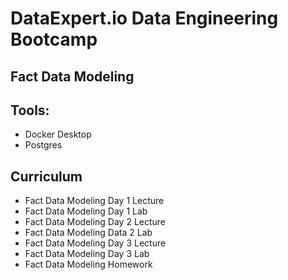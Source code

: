 # DataExpert.io Data Engineering Bootcamp 

## Fact Data Modeling

## Tools:
- Docker Desktop
- Postgres

## Curriculum
- Fact Data Modeling Day 1 Lecture
- Fact Data Modeling Day 1 Lab
- Fact Data Modeling Day 2 Lecture
- Fact Data Modeling Data 2 Lab
- Fact Data Modeling Day 3 Lecture
- Fact Data Modeling Day 3 Lab
- Fact Data Modeling Homework
